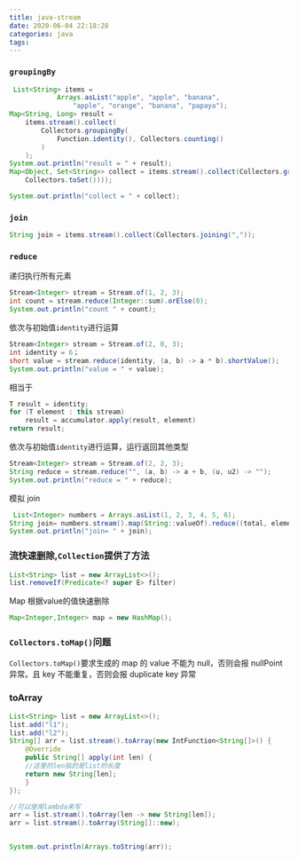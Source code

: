 ```yaml
---
title: java-stream
date: 2020-06-04 22:18:28
categories: java
tags:
---
```


### `groupingBy`

```java
 List<String> items =
            Arrays.asList("apple", "apple", "banana",
                "apple", "orange", "banana", "papaya");
Map<String, Long> result =
    items.stream().collect(
        Collectors.groupingBy(
            Function.identity(), Collectors.counting()
        )
    );
System.out.println("result = " + result);
Map<Object, Set<String>> collect = items.stream().collect(Collectors.groupingBy(String::length, Collectors.mapping(e -> e,
    Collectors.toSet())));

System.out.println("collect = " + collect);
```

### `join`

```java
String join = items.stream().collect(Collectors.joining(","));

```

### `reduce`

递归执行所有元素

```java
Stream<Integer> stream = Stream.of(1, 2, 3);
int count = stream.reduce(Integer::sum).orElse(0);
System.out.println("count " + count);
```

依次与初始值`identity`进行运算

```java
Stream<Integer> stream = Stream.of(2, 0, 3);
int identity = 6；
short value = stream.reduce(identity, (a, b) -> a * b).shortValue();
System.out.println("value = " + value);
```

相当于

```java
T result = identity;
for (T element : this stream)
    result = accumulator.apply(result, element)
return result;
```

依次与初始值`identity`进行运算，运行返回其他类型

```java
Stream<Integer> stream = Stream.of(2, 2, 3);
String reduce = stream.reduce("", (a, b) -> a + b, (u, u2) -> "");
System.out.println("reduce = " + reduce);
```

模拟 join

```java
 List<Integer> numbers = Arrays.asList(1, 2, 3, 4, 5, 6);
String join= numbers.stream().map(String::valueOf).reduce((total, element) -> total + element+"").get();
System.out.println("join= " + join);
```

### 流快速删除,`Collection`提供了方法

```java
List<String> list = new ArrayList<>();
list.removeIf(Predicate<? super E> filter)
```

Map 根据value的值快速删除

```java
Map<Integer,Integer> map = new HashMap();
```

### `Collectors.toMap()`问题

`Collectors.toMap()`要求生成的 map 的 value 不能为 null，否则会报 nullPoint 异常。且 key 不能重复，否则会报 duplicate key 异常

### toArray

```java
List<String> list = new ArrayList<>();
list.add("l1");
list.add("l2");
String[] arr = list.stream().toArray(new IntFunction<String[]>() {
    @Override
    public String[] apply(int len) {
    //这里的len指的是list的长度
    return new String[len];
    }
});

//可以使用lambda来写
arr = list.stream().toArray(len -> new String[len]);
arr = list.stream().toArray(String[]::new);


System.out.println(Arrays.toString(arr));
```
